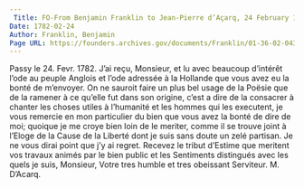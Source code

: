 ```yaml
---
 Title: FO-From Benjamin Franklin to Jean-Pierre d’Açarq, 24 February 1782
Date: 1782-02-24
Author: Franklin, Benjamin
Page URL: https://founders.archives.gov/documents/Franklin/01-36-02-0435
---
```


Passy le 24. Fevr. 1782.
J’ai reçu, Monsieur, et lu avec beaucoup d’intérêt l’ode au peuple Anglois et l’ode adressée à la Hollande que vous avez eu la bonté de m’envoyer. On ne sauroit faire un plus bel usage de la Poësie que de la ramener à ce qu’elle fut dans son origine, c’est a dire de la consacrer à chanter les choses utiles à l’humanité et les hommes qui les executent, je vous remercie en mon particulier du bien que vous avez la bonté de dire de moi; quoique je me croye bien loin de le meriter, comme il se trouve joint à l’Eloge de la Cause de la Liberté dont je suis sans doute un zelé partisan. Je ne vous dirai point que j’y ai regret. Recevez le tribut d’Estime que meritent vos travaux animés par le bien public et les Sentiments distingués avec les quels je suis, Monsieur, Votre tres humble et tres obeissant Serviteur.
M. D’Acarq.

